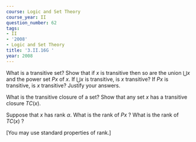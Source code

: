 ```yaml
---
course: Logic and Set Theory
course_year: II
question_number: 62
tags:
- II
- '2008'
- Logic and Set Theory
title: '3.II.16G '
year: 2008
---
```



What is a transitive set? Show that if $x$ is transitive then so are the union $\bigcup x$ and the power set $P x$ of $x$. If $\bigcup x$ is transitive, is $x$ transitive? If $P x$ is transitive, is $x$ transitive? Justify your answers.

What is the transitive closure of a set? Show that any set $x$ has a transitive closure $T C(x)$.

Suppose that $x$ has rank $\alpha$. What is the rank of $P x$ ? What is the rank of $T C(x)$ ?

[You may use standard properties of rank.]